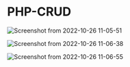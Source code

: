 # PHP-CRUD

![Screenshot from 2022-10-26 11-05-51](https://user-images.githubusercontent.com/88975401/197944180-b1ed6de8-2c7d-419a-80e4-f31b0517a47c.png)

![Screenshot from 2022-10-26 11-06-38](https://user-images.githubusercontent.com/88975401/197944203-19e9cc29-ddbb-44ae-8b41-905db93a83c4.png)

![Screenshot from 2022-10-26 11-06-55](https://user-images.githubusercontent.com/88975401/197944213-2a2addca-f85b-4835-8dba-098c0d5b66a8.png)
